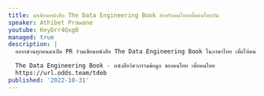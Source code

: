 ```yaml
---
title: มาเขียนหนังสือ The Data Engineering Book สำหรับคนไทยเพื่อคนไทยกัน
speaker: Athibet Prawane
youtube: KeyDrr4Qxg0
managed: true
description: |
  อยากชวนทุกคนมาเปิด PR ร่วมเขียนหนังสือ The Data Engineering Book ในภาษาไทย เพื่อให้คนไทยเข้าถึงความรู้ได้ง่ายยิ่งขึ้น

  The Data Engineering Book - หนังสือวิศวกรรมข้อมูล ของคนไทย เพื่อคนไทย
  https://url.odds.team/tdeb
published: '2022-10-31'
---
```

